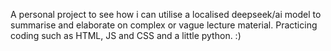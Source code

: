 A personal project to see how i can utilise a localised deepseek/ai model to summarise and elaborate on complex or vague lecture material. Practicing coding such as HTML, JS and CSS and a little python. :) 
